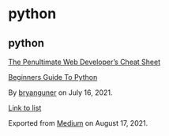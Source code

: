 # python

## python

[The Penultimate Web Developer’s Cheat Sheet](https://medium.com/p/a02a423139a4)

[Beginners Guide To Python](https://medium.com/p/e5a59b5bb64d)

By <a href="https://medium.com/@bryanguner" class="p-author h-card">bryanguner</a> on July 16, 2021.

[Link to list](https://medium.com/@bryanguner/list/7d7e15021753)

Exported from [Medium](https://medium.com) on August 17, 2021.
